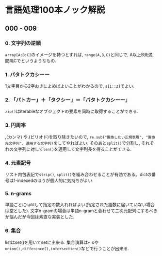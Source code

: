 # 言語処理100本ノック解説

## 000 - 009

### 0. 文字列の逆順

```array[A:B:C]```のイメージを持つとすれば, ```range(A,B,C)```と同じで,
A以上B未満, 間隔Cでというようなもの.

### 1. パタトクカシーー

1文字目から2字おきによめばよいことがわかるので, ```s[1::2]```でよい.

### 2. 「パトカー」＋「タクシー」＝「パタトクカシーー」

```zip()```はiterableなオブジェクトの要素を同時に取得することができる.

### 3. 円周率

,(カンマ) や.(ピリオド)を取り除きたいので, ```re.sub("置換したい正規表現", "置換先文字列", 適用する文字列)```をしてやればよい.
そのあと```split()```で分割し, それぞれの文字列に対して```len()```を適用して文字列長を得ることができる.

### 4. 元素記号

リスト内包表記で```strip()```, ```split()```を組み合わせることが有効である。dictの番号は1-indexedのほうが個人的に気持ちがよい.

### 5. n-grams

単語ごとにsplitして指定の数入れればよい(指定された語数に届いていない場合は空とした). 文字n-gramの場合は単語n-gramと合わせて二次元配列にするべきか悩んだが今回は素直な実装とした.

### 6. 集合

listはset()を用いてsetに出来る. 集合演算は```+-&```や```union(),difference(),intersection()```などで行うことが出来る.